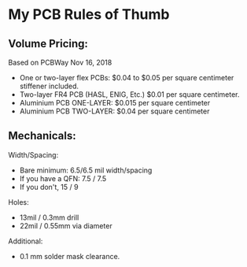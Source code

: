 # My PCB Rules of Thumb

## Volume Pricing:
Based on PCBWay Nov 16, 2018
 * One or two-layer flex PCBs:  $0.04 to $0.05 per square centimeter stiffener included.
 * Two-layer FR4 PCB (HASL, ENIG, Etc.)  $0.01 per square centimeter.
 * Aluminium PCB ONE-LAYER: $0.015 per square centimeter
 * Aluminium PCB TWO-LAYER: $0.04 per square centimeter

## Mechanicals:

Width/Spacing:
 * Bare minimum: 6.5/6.5 mil width/spacing
 * If you have a QFN: 7.5 / 7.5
 * If you don't, 15 / 9

Holes:
 * 13mil / 0.3mm drill
 * 22mil / 0.55mm via diameter

Additional:
 * 0.1 mm solder mask clearance.
